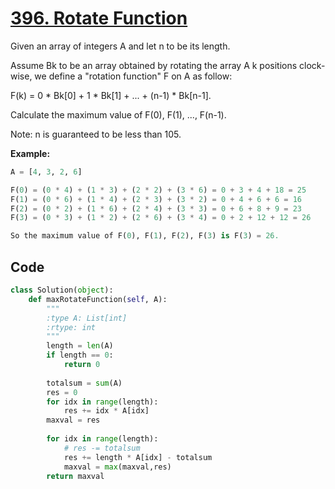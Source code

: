 # [396. Rotate Function](https://leetcode-cn.com/problems/rotate-function/)

Given an array of integers A and let n to be its length.

Assume Bk to be an array obtained by rotating the array A k positions clock-wise, we define a "rotation function" F on A as follow:

F(k) = 0 * Bk[0] + 1 * Bk[1] + ... + (n-1) * Bk[n-1].

Calculate the maximum value of F(0), F(1), ..., F(n-1).

Note:
n is guaranteed to be less than 105.

**Example:**

```python
A = [4, 3, 2, 6]

F(0) = (0 * 4) + (1 * 3) + (2 * 2) + (3 * 6) = 0 + 3 + 4 + 18 = 25
F(1) = (0 * 6) + (1 * 4) + (2 * 3) + (3 * 2) = 0 + 4 + 6 + 6 = 16
F(2) = (0 * 2) + (1 * 6) + (2 * 4) + (3 * 3) = 0 + 6 + 8 + 9 = 23
F(3) = (0 * 3) + (1 * 2) + (2 * 6) + (3 * 4) = 0 + 2 + 12 + 12 = 26

So the maximum value of F(0), F(1), F(2), F(3) is F(3) = 26.
```



## Code

```python
class Solution(object):
    def maxRotateFunction(self, A):
        """
        :type A: List[int]
        :rtype: int
        """
        length = len(A)
        if length == 0:
            return 0
        
        totalsum = sum(A)
        res = 0
        for idx in range(length):
            res += idx * A[idx]
        maxval = res
        
        for idx in range(length):
            # res -= totalsum
            res += length * A[idx] - totalsum
            maxval = max(maxval,res)
        return maxval
```